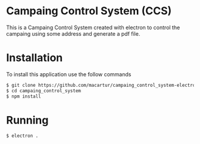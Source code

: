 # Campaing Control System (CCS)

This is a Campaing Control System created with electron to control the campaing using some address and generate a pdf file.


# Installation

To install this application use the follow commands

```sh
$ git clone https://github.com/macartur/campaing_control_system-electron_app.git campaing_control_system
$ cd campaing_control_system
$ npm install
```

# Running

```sh
$ electron .
```
